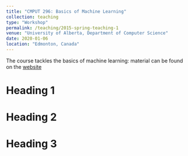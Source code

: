 ```yaml
---
title: "CMPUT 296: Basics of Machine Learning"
collection: teaching
type: "Workshop"
permalink: /teaching/2015-spring-teaching-1
venue: "University of Alberta, Department of Computer Science"
date: 2020-01-06
location: "Edmonton, Canada"
---
```


The course tackles the basics of machine learning: material can be found on the [website](https://marthawhite.github.io/mlbasics/)

Heading 1
======

Heading 2
======

Heading 3
======

